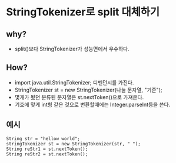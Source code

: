 # StringTokenizer로 split 대체하기

## why?
* split()보다 StringTokenizer가 성능면에서 우수하다.

## How?
* import java.util.StringTokenizer; 디펜던시를 가진다.
* StringTokenizer st = new StringTokenizer(나눌 문자열, "기준");
* 몇개가 됬던 분류된 문자열은 st.nextToken()으로 가져온다.
* 기호에 맞게 int형 같은 것으로 변환할때에는 Integer.parseInt등을 쓴다.

## 예시
```
String str = "hellow world";
stringTokenizer st = new StringTokenizer(str, " ");
String reStr1 = st.nextToken();
String reStr2 = st.nextToken();
```
